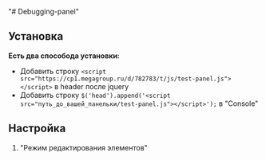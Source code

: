 "# Debugging-panel"
## Установка
**Есть два способода установки:**
+ Добавить строку `<script src="https://cp1.megagroup.ru/d/782783/t/js/test-panel.js"></script>` в header после jquery
+ Добавить строку `$('head').append('<script src="путь_до_вашей_панельки/test-panel.js"></script>');` в "Console"
## Настройка
1) "Режим редактирования элементов"
